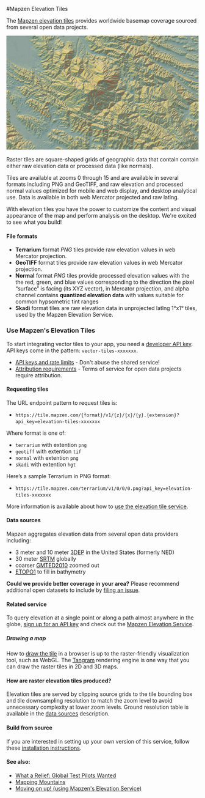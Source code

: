 #Mapzen Elevation Tiles

The [Mapzen elevation tiles](https://mapzen.com/projects/elevation-tiles) provides worldwide basemap coverage sourced from several open data projects.

![Contents of an example elevation tile](images/elevation-tile-example.png)

Raster tiles are square-shaped grids of geographic data that contain contain either raw elevation data or processed data (like normals).

Tiles are available at zooms 0 through 15 and are available in several formats including PNG and GeoTIFF, and raw elevation and processed normal values optimized for mobile and web display, and desktop analytical use. Data is available in both web Mercator projected and raw latlng.

With elevation tiles you have the power to customize the content and visual appearance of the map and perform analysis on the desktop. We're excited to see what you build!

#### File formats

* **Terrarium** format _PNG_ tiles provide raw elevation values in web Mercator projection.
* **GeoTIFF** format tiles provide raw elevation values in web Mercator projection.
* **Normal** format _PNG_ tiles provide processed elevation values with the the red, green, and blue values corresponding to the direction the pixel “surface” is facing (its XYZ vector), in Mercator projection, and alpha channel contains **quantized elevation data** with values suitable for common hypsometric tint ranges
* **Skadi** format tiles are raw elevation data in unprojected latlng 1°x1° tiles, used by the Mapzen Elevation Service.

### Use Mapzen's Elevation Tiles

To start integrating vector tiles to your app, you need a [developer API key](https://mapzen.com/developers). API keys come in the pattern: `vector-tiles-xxxxxxx`.

* [API keys and rate limits](api-keys-and-rate-limits.md) - Don't abuse the shared service!
* [Attribution requirements](attribution.md) - Terms of service for open data projects require attribution.

#### Requesting tiles

The URL endpoint pattern to request tiles is:

- `https://tile.mapzen.com/{format}/v1/{z}/{x}/{y}.{extension}?api_key=elevation-tiles-xxxxxxx`

Where format is one of:

* `terrarium` with extention `png`
* `geotiff` with extention `tif`
* `normal` with extention `png`
* `skadi` with extention `hgt`

Here’s a sample Terrarium in PNG format:

- `https://tile.mapzen.com/terrarium/v1/0/0/0.png?api_key=elevation-tiles-xxxxxxx`

More information is available about how to [use the elevation tile service](use-service.md).

#### Data sources

Mapzen aggregates elevation data from several open data providers including:

- 3 meter and 10 meter [3DEP](http://nationalmap.gov/elevation.html) in the United States (formerly NED)
- 30 meter [SRTM](https://lta.cr.usgs.gov/SRTM) globally
- coarser [GMTED2010](http://topotools.cr.usgs.gov/gmted_viewer/) zoomed out
- [ETOPO1](https://www.ngdc.noaa.gov/mgg/global/global.html) to fill in bathymetry

**Could we provide better coverage in your area?** Please recommend additional open datasets to include by [filing an issue](https://github.com/tilezen/joerd/issues/new).

#### Related service

To query elevation at a single point or along a path almost anywhere in the globe, [sign up for an API key](https://mapzen.com/developers/) and check out the [Mapzen Elevation Service](https://mapzen.com/documentation/elevation/).

##### Drawing a map

How to [draw the tile](display-tiles.md) in a browser is up to the raster-friendly visualization tool, such as WebGL. The [Tangram](https://mapzen.com/projects/tangram) rendering engine is one way that you can draw the raster tiles in 2D and 3D maps.

#### How are raster elevation tiles produced?

Elevation tiles are served by clipping source grids to the tile bounding box and tile downsampling resolution to match the zoom level to avoid unnecessary complexity at lower zoom levels. Ground resolution table is available in the [data sources]() description.

#### Build from source

If you are interested in setting up your own version of this service, follow these [installation instructions](https://github.com/tilezen/joerd#building).

#### See also:

- [What a Relief: Global Test Pilots Wanted](https://mapzen.com/blog/elevation/)
- [Mapping Mountains](https://mapzen.com/blog/mapping-mountains/)
- [Moving on up! (using Mapzen's Elevation Service)](https://mapzen.com/blog/moving-on-up/)